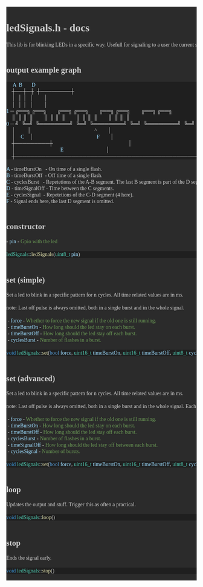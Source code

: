 <pre style="line-height:1.217; background-color:#2B2B2B; color:#CCCCCC; font-family:consolas;"><h1>ledSignals.h - docs</h1><!-- lib desc --><div>This lib is for blinking LEDs in a specific way. Usefull for signaling to a user the current status of the device.</div>
<!-- graph --><div><h2>output example graph</h2><div  style="background-color:#1F1F1F;">     <span style="color:#9CDCFE;">A</span>  <span style="color:#9CDCFE;">B</span>       <span style="color:#9CDCFE;">D</span>
    ┼──┼─┼  ┼────────┼
    │  │ │  │        │
    │  │ │  │        │
<span style="color:#9CDCFE;">1</span> ─ ╔══╗ ╔══╗        ╔══╗ ╔══╗        ╔══╗ ╔══╗        ╔══╗ ╔══╗
    ║  ║ ║  ║        ║  ║ ║  ║        ║  ║ ║  ║        ║  ║ ║  ║
<span style="color:#9CDCFE;">0</span> ─ ╝  ╚═╝  ╚════════╝  ╚═╝  ╚════════╝  ╚═╝  ╚════════╝  ╚═╝  ╚════════
    │         │                                                ^        │
    │    <span style="color:#9CDCFE;">C</span>    │                                                <span style="color:#9CDCFE;">F</span>        │
    ┼─────────┼                                                         │
    │                                  <span style="color:#9CDCFE;">E</span>                                │
    ┼───────────────────────────────────────────────────────────────────┼</div>
<span style="color:#9CDCFE;">A</span> - timeBurstOn   - On time of a single flash.
<span style="color:#9CDCFE;">B</span> - timeBurstOff  - Off time of a single flash.
<span style="color:#9CDCFE;">C</span> - cyclesBurst   - Repetetions of the A-B segment. The last B segment is part of the D segment. (2 here)
<span style="color:#9CDCFE;">D</span> - timeSignalOff - Time between the C segments.
<span style="color:#9CDCFE;">E</span> - cyclesSignal  - Repetetions of the C-D segment (4 here).
<span style="color:#9CDCFE;">F</span> - Signal ends here, the last D segment is omitted.</div>
<!-- constructor --><div><h2>constructor</h2><div>- <span style="color:#9CDCFE;">pin</span> - <span style="color:#6A9955;">Gpio with the led</span></div>
<div  style="background-color:#1F1F1F;"><span style="color:#4EC9B0;">ledSignals</span><span style="color:#ABCCCC;">::</span><span style="color:#DCDCAA;">ledSignals</span>(<span style="color:#4EC9B0;">uint8_t</span> <span style="color:#9CDCFE;">pin</span>)</div></div>
<!-- set - simple --><div><h2>set (simple)</h2><div>Set a led to blink in a specific pattern for n cycles. All time related values are in ms.

note: Last off pulse is always omitted, both in a single burst and in the whole signal.

 - <span style="color:#9CDCFE;">force</span> - <span style="color:#6A9955;">Whether to force the new signal if the old one is still running.</span>
 - <span style="color:#9CDCFE;">timeBurstOn</span> - <span style="color:#6A9955;">How long should the led stay on each burst.</span>
 - <span style="color:#9CDCFE;">timeBurstOff</span> - <span style="color:#6A9955;">How long should the led stay off each burst.</span>
 - <span style="color:#9CDCFE;">cyclesBurst</span> - <span style="color:#6A9955;">Number of flashes in a burst.</span></div>
<div  style="background-color:#1F1F1F;"><span style="color:#368CCB;">void</span> <span style="color:#4EC9B0;">ledSignals</span><span style="color:#ABCCCC;">::</span><span style="color:#DCDCAA;">set</span>(<span style="color:#569CD6;">bool</span> <span style="color:#9CDCFE;">force</span>, <span style="color:#4EC9B0;">uint16_t</span> <span style="color:#9CDCFE;">timeBurstOn</span>, <span style="color:#4EC9B0;">uint16_t</span> <span style="color:#9CDCFE;">timeBurstOff</span>, <span style="color:#4EC9B0;">uint8_t</span> <span style="color:#9CDCFE;">cyclesBurst</span>)</div></div>
<!-- set - advanced --><div><h2>set (advanced)</h2><div>Set a led to blink in a specific pattern for n cycles. All time related values are in ms.

note: Last off pulse is always omitted, both in a single burst and in the whole signal. Each burs can be max 65s.

 - <span style="color:#9CDCFE;">force</span> - <span style="color:#6A9955;">Whether to force the new signal if the old one is still running.</span>
 - <span style="color:#9CDCFE;">timeBurstOn</span> - <span style="color:#6A9955;">How long should the led stay on each burst.</span>
 - <span style="color:#9CDCFE;">timeBurstOff</span> - <span style="color:#6A9955;">How long should the led stay off each burst.</span>
 - <span style="color:#9CDCFE;">cyclesBurst</span> - <span style="color:#6A9955;">Number of flashes in a burst.</span>
 - <span style="color:#9CDCFE;">timeSignalOff</span> - <span style="color:#6A9955;">How long should the led stay off between each burst.</span>
 - <span style="color:#9CDCFE;">cyclesSignal</span> - <span style="color:#6A9955;">Number of bursts.</span></div>
<div  style="background-color:#1F1F1F;"><span style="color:#368CCB;">void</span> <span style="color:#4EC9B0;">ledSignals</span><span style="color:#ABCCCC;">::</span><span style="color:#DCDCAA;">set</span>(<span style="color:#569CD6;">bool</span> <span style="color:#9CDCFE;">force</span>, <span style="color:#4EC9B0;">uint16_t</span> <span style="color:#9CDCFE;">timeBurstOn</span>, <span style="color:#4EC9B0;">uint16_t</span> <span style="color:#9CDCFE;">timeBurstOff</span>, <span style="color:#4EC9B0;">uint8_t</span> <span style="color:#9CDCFE;">cyclesBurst</span>, <span style="color:#4EC9B0;">uint16_t</span> <span style="color:#9CDCFE;">timeSignalOff</span>, <span style="color:#4EC9B0;">uint8_t</span> <span style="color:#9CDCFE;">cyclesSignal</span>)</div></div>
<!-- loop --><div><h2>loop</h2><div>Updates the output and stuff. Trigger this as often a practical.</div>
<div  style="background-color:#1F1F1F;"><span style="color:#368CCB;">void</span> <span style="color:#4EC9B0;">ledSignals</span><span style="color:#ABCCCC;">::</span><span style="color:#DCDCAA;">loop</span>()</div></div>
<!--  --><div><h2>stop</h2><div>Ends the signal early.</div>
<div  style="background-color:#1F1F1F;"><span style="color:#368CCB;">void</span> <span style="color:#4EC9B0;">ledSignals</span><span style="color:#ABCCCC;">::</span><span style="color:#DCDCAA;">stop</span>()</div></div>
</pre>
